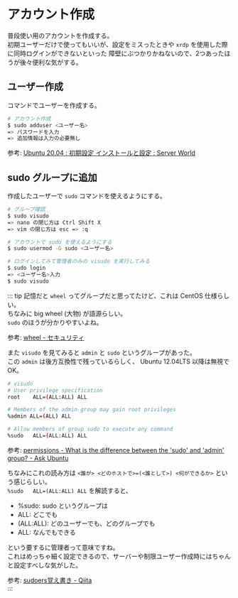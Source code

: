 
# アカウント作成

普段使い用のアカウントを作成する。  
初期ユーザーだけで使ってもいいが、設定をミスったときや `xrdp` を使用した際に同時ログインができないといった
障壁にぶつかりかねないので、2つあったほうが後々便利な気がする。  



## ユーザー作成

コマンドでユーザーを作成する。  

```bash
# アカウント作成
$ sudo adduser <ユーザー名>
=> パスワードを入力
=> 追加情報は入力の必要無し
```

参考: [Ubuntu 20\.04 : 初期設定 インストールと設定 : Server World](https://www.server-world.info/query?os=Ubuntu_20.04&p=initial_conf)  



## sudo グループに追加

作成したユーザーで `sudo` コマンドを使えるようにする。  


```bash
# グループ確認
$ sudo visudo
=> nano の閉じ方は Ctrl Shift X
=> vim の閉じ方は esc => :q

# アカウントで sudo を使えるようにする
$ sudo usermod -G sudo <ユーザー名>

# ログインしてみて管理者のみの visudo を実行してみる
$ sudo login
=> <ユーザー名>入力
$ sudo visudo
```

::: tip
記憶だと `wheel` ってグループだと思ってたけど、これは CentOS 仕様らしい。  
ちなみに big wheel (大物) が語源らしい。  
`sudo` のほうが分かりやすいよね。  

参考: [wheel \- セキュリティ](https://kaworu.jpn.org/security/wheel)  

また `visudo` を見てみると `admin` と `sudo` というグループがあった。  
この `admin` は後方互換性で残っているらしく、 Ubuntu 12.04LTS 以降は無視でOK。  

```bash
# visudo
# User privilege specification
root    ALL=(ALL:ALL) ALL

# Members of the admin group may gain root privileges
%admin ALL=(ALL) ALL

# Allow members of group sudo to execute any command
%sudo   ALL=(ALL:ALL) ALL
```

参考: [permissions \- What is the difference between the 'sudo' and 'admin' group? \- Ask Ubuntu](https://askubuntu.com/questions/43317/what-is-the-difference-between-the-sudo-and-admin-group)  

ちなみにこれの読み方は `<誰が> <どのホストで>=(<誰として>) <何ができるか>` という感じらしい。  
`%sudo   ALL=(ALL:ALL) ALL` を解読すると、

- %sudo: sudo というグループは
- ALL: どこでも
- (ALL:ALL): どのユーザーでも、どのグループでも
- ALL: なんでもできる

という要するに管理者って意味ですね。  
これはめっちゃ細く設定できるので、サーバーや制限ユーザー作成時にはちゃんと設定すべしな気がした。  

参考: [sudoers覚え書き \- Qiita](https://qiita.com/progrhyme/items/6f936033b9d23efb1741)  
:::
